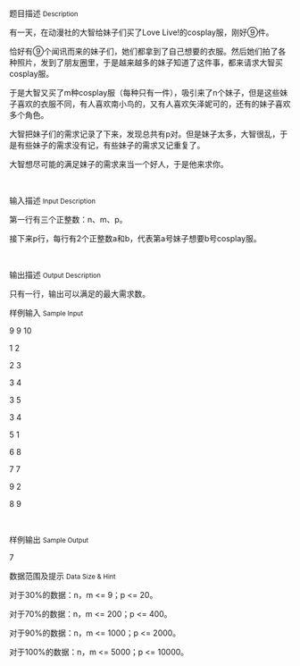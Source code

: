 <div class="panel panel-default">
<div class="area-title">
<span>
题目描述
<small>Description</small>
</span></div>
<div class="panel-body">

<p style="">有一天，在动漫社的大智给妹子们买了Love Live!的cosplay服，刚好⑨件。</p><p style="">恰好有⑨个闻讯而来的妹子们，她们都拿到了自己想要的衣服。然后她们拍了各种照片，发到了朋友圈里，于是越来越多的妹子知道了这件事，都来请求大智买cosplay服。</p><p style="">于是大智又买了m种cosplay服（每种只有一件），吸引来了n个妹子，但是这些妹子喜欢的衣服不同，有人喜欢南小鸟的，又有人喜欢矢泽妮可的，还有的妹子喜欢多个角色。</p><p style="">大智把妹子们的需求记录了下来，发现总共有p对。但是妹子太多，大智很乱，于是有些妹子的需求没有记，有些妹子的需求又记重复了。</p><p style="">大智想尽可能的满足妹子的需求来当一个好人，于是他来求你。</p><p><br></p>

</div>
</div>

<div class="panel panel-default">
<div class="area-title">
<span>
输入描述
<small>Input Description</small>
</span></div>
<div class="panel-body">
<p>第一行有三个正整数：n、m、p。</p><p>接下来p行，每行有2个正整数a和b，代表第a号妹子想要b号cosplay服。</p><p><br></p>

</div>
</div>
<div  class="panel panel-default">
<div class="area-title">
<span>
输出描述
<small>Output Description</small>
</span></div>
<div class="panel-body">

<p>只有一行，输出可以满足的最大需求数。</p>

</div>
</div>


<div class="panel panel-default">
<div class="area-title">
<span>
样例输入
<small>Sample Input</small>
</span></div>
<div class="panel-body">
<p>9 9 10</p><p>1 2</p><p>2 3</p><p>3 4</p><p>3 5</p><p>3 4</p><p>5 1</p><p>6 8</p><p>7 7</p><p>9 2</p><p>8 9</p><p><br></p>

</div>
</div>

<div class="panel panel-default">
<div class="area-title">
<span>
样例输出
<small>Sample Output</small>
</span></div>
<div class="panel-body">
<p>7</p>

</div>
</div>

<div class="panel panel-default">
<div class="area-title">
<span>
数据范围及提示
<small>Data Size & Hint</small>
</span></div>
<div class="panel-body">
<p>对于30%的数据：n，m &lt;= 9；p &lt;= 20。</p><p>对于70%的数据：n，m &lt;= 200；p &lt;= 400。</p><p>对于90%的数据：n，m &lt;= 1000；p &lt;= 2000。</p><p>对于100%的数据：n，m &lt;= 5000；p &lt;= 10000。</p>
</div>
</div>